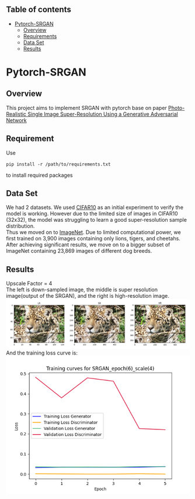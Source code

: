 ## Table of contents
- [Pytorch-SRGAN](#Pytorch-SRGAN)
  - [Overview](#Overview)
  - [Requirements](#Requirements)
  - [Data Set](#Data-Set)
  - [Results](#Results)


# Pytorch-SRGAN
## Overview
This project aims to implement SRGAN with pytorch base on paper 
[Photo-Realistic Single Image Super-Resolution Using a Generative Adversarial Network](https://arxiv.org/abs/1609.04802v5)

## Requirement
  Use
  ```
  pip install -r /path/to/requirements.txt
  ```
  to install required packages

## Data Set
  We had 2 datasets. We used [CIFAR10](https://www.cs.toronto.edu/~kriz/cifar.html) as an initial experiment to verify the model is working. However due to the limited size of images in CIFAR10 (32x32), the model was struggling to learn a good super-resolution sample distribution. \
  Thus we moved on to [ImageNet](https://image-net.org/download.php). Due to limited computational power, we first trained on 3,900 images containing only lions, tigers, and cheetahs. After achieving significant results, we move on to a bigger subset of ImageNet containing 23,869 images of different dog breeds.

## Results
Upscale Factor = 4 \
The left is down-sampled image, the middle is super resolution image(output of the SRGAN), and the right is high-resolution image. \
![Generated_images](https://github.com/Akettle44/SRGAN-PyTorch/blob/main/figures/full_feat.jpg?raw=true) \
And the training loss curve is: \
![loss](https://github.com/Akettle44/SRGAN-PyTorch/blob/main/figures/feat_loss_epoch(6)_graph.png?raw=true)

